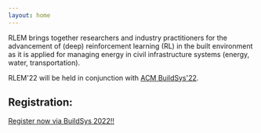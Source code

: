 ```yaml
---
layout: home
---
```


RLEM brings together researchers and industry practitioners for the advancement of (deep) reinforcement learning (RL) in the built environment as it is applied for managing energy in civil infrastructure systems (energy, water, transportation).

RLEM'22 will be held in conjunction with [ACM BuildSys'22](https://buildsys.acm.org/2022/).


## Registration:
[Register now via BuildSys 2022!!](https://buildsys.acm.org/2022/registration/)
